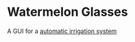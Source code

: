# Watermelon Glasses

A GUI for a [automatic irrigation system](https://github.com/Senopiece/watermelon)